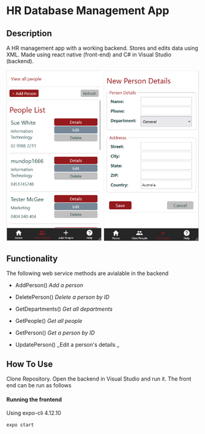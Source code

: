 # HR Database Management App

## Description

A HR management app with a working backend. Stores and edits data using XML. Made using react native (front-end) and C# in Visual Studio (backend). 

![Project Image](/screencap.png)

## Functionality
The following web service methods are avialable in the backend 

- AddPerson() _Add a person_

- DeletePerson() _Delete a person by ID_

- GetDepartments() _Get all departments_

- GetPeople() _Get all people_

- GetPerson() _Get a person by ID_

- UpdatePerson() _Edit a person's details _


## How To Use
Clone Repository. Open the backend in Visual Studio and run it. The front end can be run as follows

#### Running the frontend
Using expo-cli 4.12.10

```bash
expo start
```
